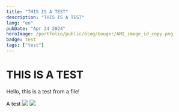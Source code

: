 ```yaml
---
title: "THIS IS A TEST"
description: "THIS IS A TEST"
lang: "en"
pubDate: "Apr 24 2024"
heroImage: /portfolio/public/blog/bouger/AMI_image_id_copy.png
badge: test
tags: ["test"]
---
```


# THIS IS A TEST


Hello, this is a test from a file!

A test
![](/portfolio/public/blog/bouger/AMI_image_id_copy.png)
![](/portfolio/public/blog/bouger/AMI_image_id_copy_2.png)
